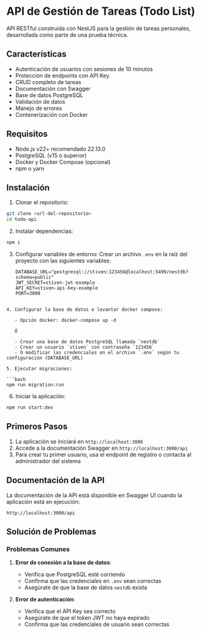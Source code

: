 # API de Gestión de Tareas (Todo List)

API RESTful construida con NestJS para la gestión de tareas personales, desarrollada como parte de una prueba técnica.

## Características

- Autenticación de usuarios con sesiones de 10 minutos
- Protección de endpoints con API Key
- CRUD completo de tareas
- Documentación con Swagger
- Base de datos PostgreSQL
- Validación de datos
- Manejo de errores
- Contenerización con Docker

## Requisitos

- Node.js v22+ recomendado 22.13.0
- PostgreSQL (v15 o superior)
- Docker y Docker Compose (opcional)
- npm o yarn

## Instalación

1. Clonar el repositorio:

```bash
git clone <url-del-repositorio>
cd todo-api
```

2. Instalar dependencias:

```bash
npm i
```

3. Configurar variables de entorno:
   Crear un archivo `.env` en la raíz del proyecto con las siguientes variables:
   ```env
   DATABASE_URL="postgresql://stiven:123456@localhost:5499/nestdb?schema=public"
   JWT_SECRET=stiven-jwt-example
   API_KEY=stiven-api-key-example
   PORT=3000
   ```

````

4. Configurar la base de datos o levantar docker compose:

   - Opción docker: docker-compose up -d

   Ó

   - Crear una base de datos PostgreSQL llamada `nestdb`
   - Crear un usuario `stiven` con contraseña `123456`
   - O modificar las credenciales en el archivo `.env` según tu configuración (DATABASE_URL)

5. Ejecutar migraciones:

```bash
npm run migration:run
````

6. Iniciar la aplicación:

```bash
npm run start:dev
```

## Primeros Pasos

1. La aplicación se iniciará en `http://localhost:3000`
2. Accede a la documentación Swagger en `http://localhost:3000/api`
3. Para crear tu primer usuario, usa el endpoint de registro o contacta al administrador del sistema

## Documentación de la API

La documentación de la API está disponible en Swagger UI cuando la aplicación está en ejecución:

```
http://localhost:3000/api
```

## Solución de Problemas

### Problemas Comunes

1. **Error de conexión a la base de datos**:

   - Verifica que PostgreSQL esté corriendo
   - Confirma que las credenciales en `.env` sean correctas
   - Asegúrate de que la base de datos `nestdb` exista

2. **Error de autenticación**:
   - Verifica que el API Key sea correcto
   - Asegúrate de que el token JWT no haya expirado
   - Confirma que las credenciales de usuario sean correctas

